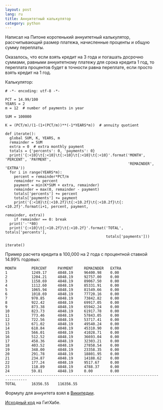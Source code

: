 ```yaml
---
layout: post
lang: ru
title: Аннуитетный калькулятор
category: python
---
```


Написал на Питоне коротенький аннуитетный калькулятор, рассчитывающий размер
платежа, начисленные проценты и общую сумму переплаты. 

Оказалось, что если взять кредит на 3 года и погашать досрочно суммами, равными
аннуитетному платежу для срока кредита 1 год, то переплата процентов будет в
точности равна переплате, если просто взять кредит на 1 год.

Калькулятор:

    # -*- encoding: utf-8 -*-

    PCT = 14.99/100
    YEARS = 2
    m = 12  # number of payments in year

    SUM = 100000

    K = (PCT/m)/(1-(1+(PCT/m))**(-1*YEARS*m))  # annuity quotient

    def iterate():
      global SUM, K, YEARS, m
      remainder = SUM
      extra = 0  # extra monthly payment 
      totals = {'percents': 0, 'payments': 0}
      print('{:<10}\t{:<10}\t{:<10}\t{:<10}\t{:<10}'.format('MONTH', 'PERCENT', 'PAYMENT',
                                                            'REMAINDER', 'EXTRA'))
      for i in range(YEARS*m):
        percent = remainder*PCT/m
        remainder += percent        
        payment = min(K*SUM + extra, remainder)
        remainder = max(0, remainder - payment)
        totals['percents'] += percent
        totals['payments'] += payment
        print('{:<10}\t{:<10.2f}\t{:<10.2f}\t{:<10.2f}\t{:<10.2f}'.format(i+1, percent, payment,
                                                                          remainder, extra))
        if remainder == 0: break
      print('-'*80)
      print('{:<10}\t{:<10.2f}\t{:<10.2f}'.format('TOTAL', totals['percents'],
                                                  totals['payments']))

    iterate()

Пример расчета кредита в 100,000 на 2 года с процентной ставкой 14.99% годовых:

    MONTH       PERCENT   	PAYMENT   	REMAINDER 	EXTRA     
    1         	1249.17   	4848.19   	96400.98  	0.00      
    2         	1204.21   	4848.19   	92757.00  	0.00      
    3         	1158.69   	4848.19   	89067.50  	0.00      
    4         	1112.60   	4848.19   	85331.91  	0.00      
    5         	1065.94   	4848.19   	81549.66  	0.00      
    6         	1018.69   	4848.19   	77720.16  	0.00      
    7         	970.85    	4848.19   	73842.82  	0.00      
    8         	922.42    	4848.19   	69917.05  	0.00      
    9         	873.38    	4848.19   	65942.24  	0.00      
    10        	823.73    	4848.19   	61917.78  	0.00      
    11        	773.46    	4848.19   	57843.05  	0.00      
    12        	722.56    	4848.19   	53717.41  	0.00      
    13        	671.02    	4848.19   	49540.24  	0.00      
    14        	618.84    	4848.19   	45310.90  	0.00      
    15        	566.01    	4848.19   	41028.71  	0.00      
    16        	512.52    	4848.19   	36693.04  	0.00      
    17        	458.36    	4848.19   	32303.21  	0.00      
    18        	403.52    	4848.19   	27858.54  	0.00      
    19        	348.00    	4848.19   	23358.35  	0.00      
    20        	291.78    	4848.19   	18801.95  	0.00      
    21        	234.87    	4848.19   	14188.62  	0.00      
    22        	177.24    	4848.19   	9517.67   	0.00      
    23        	118.89    	4848.19   	4788.37   	0.00      
    24        	59.81     	4848.19   	0.00      	0.00      
    --------------------------------------------------------------------------------
    TOTAL     	16356.55  	116356.55 

Формулу для аннуитета взял в [Википедии][wiki-annuity].

[Исходный код][source] на ГитХабе.

[wiki-annuity]: http://ru.wikipedia.org/wiki/%D0%90%D0%BD%D0%BD%D1%83%D0%B8%D1%82%D0%B5%D1%82
[source]: https://github.com/schmooser/cloaked-adventure/blob/master/annuity_calc.py
